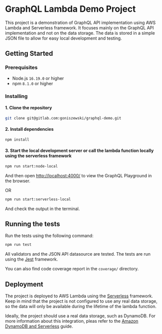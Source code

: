 # GraphQL Lambda Demo Project

This project is a demonstration of GraphQL API implementation using AWS Lambda and Serverless framework. It focuses mainly on the GraphQL API implementation and not on the data storage. The data is stored in a simple JSON file to allow for easy local development and testing.

## Getting Started

### Prerequisites

- Node.js `16.19.0` or higher
- npm `8.1.0` or higher

### Installing

#### 1. Clone the repository

```bash
git clone git@gitlab.com:goniszewski/graphql-demo.git
```

#### 2. Install dependencies

```bash
npm install
```

#### 3. Start the local development server or call the lambda function locally using the serverless framework

```bash
npm run start:node-local
```

And then open [http://localhost:4000/](http://localhost:4000/) to view the GraphQL Playground in the browser.

OR

```bash
npm run start:serverless-local
```

And check the output in the terminal.

## Running the tests

Run the tests using the following command:

```bash
npm run test
```

All validators and the JSON API datasource are tested. The tests are run using the [Jest](https://jestjs.io/) framework.

You can also find code coverage report in the `coverage/` directory.

## Deployment

The project is deployed to AWS Lambda using the [Serverless](https://www.serverless.com/) framework. Keep in mind that the project is not configured to use any real data storage, so the data will only be available during the lifetime of the lambda function.

Ideally, the project should use a real data storage, such as DynamoDB. For more information about this integration, pleas refer to the [Amazon DynamoDB and Serverless](https://www.serverless.com/guides/dynamodb) guide.
